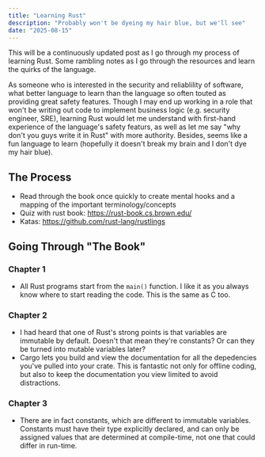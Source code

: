 ```yaml
---
title: "Learning Rust"
description: "Probably won't be dyeing my hair blue, but we'll see"
date: "2025-08-15"
---
```


This will be a continuously updated post as I go through my process of learning Rust. Some rambling notes as I go through the resources and learn the quirks of the language.

As someone who is interested in the security and reliablility of software, what better language to learn than the language so often touted as providing great safety features. Though I may end up working in a role that won't be writing out code to implement business logic (e.g. security engineer, SRE), learning Rust would let me understand with first-hand experience of the language's safety featurs, as well as let me say "why don't you guys write it in Rust" with more authority. Besides, seems like a fun language to learn (hopefully it doesn't break my brain and I don't dye my hair blue).

## The Process

- Read through the book once quickly to create mental hooks and a mapping of the important terminology/concepts
- Quiz with rust book: <https://rust-book.cs.brown.edu/>
- Katas: <https://github.com/rust-lang/rustlings>

## Going Through "The Book"

### Chapter 1

- All Rust programs start from the `main()` function. I like it as you always know where to start reading the code. This is the same as C too.

### Chapter 2

- I had heard that one of Rust's strong points is that variables are immutable by default. Doesn't that mean they're constants? Or can they be turned into mutable variables later?
- Cargo lets you build and view the documentation for all the depedencies you've pulled into your crate. This is fantastic not only for offline coding, but also to keep the documentation you view limited to avoid distractions.

### Chapter 3

- There are in fact constants, which are different to immutable variables. Constants must have their type explicitly declared, and can only be assigned values that are determined at compile-time, not one that could differ in run-time.
